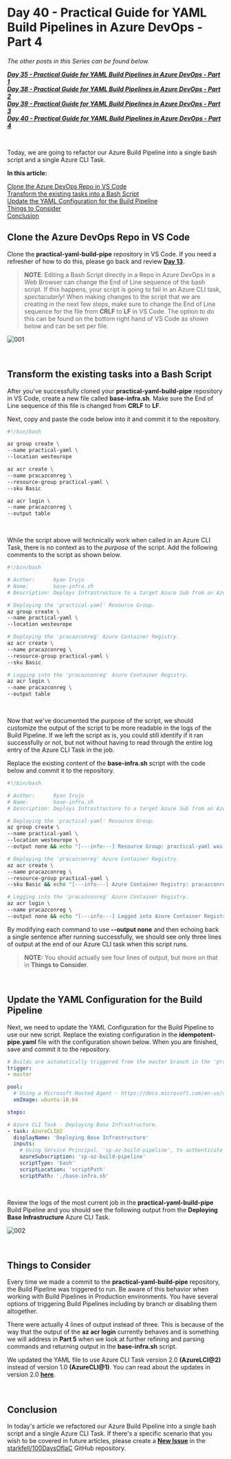 # Day 40 - Practical Guide for YAML Build Pipelines in Azure DevOps - Part 4

*The other posts in this Series can be found below.*

***[Day 35 - Practical Guide for YAML Build Pipelines in Azure DevOps - Part 1](./day.35.building.a.practical.yaml.pipeline.part.1.md)***</br>
***[Day 38 - Practical Guide for YAML Build Pipelines in Azure DevOps - Part 2](./day.38.building.a.practical.yaml.pipeline.part.2.md)***</br>
***[Day 39 - Practical Guide for YAML Build Pipelines in Azure DevOps - Part 3](./day.39.building.a.practical.yaml.pipeline.part.3.md)***</br>
***[Day 40 - Practical Guide for YAML Build Pipelines in Azure DevOps - Part 4](./day.40.building.a.practical.yaml.pipeline.part.4.md)***</br>

</br>

Today, we are going to refactor our Azure Build Pipeline into a single bash script and a single Azure CLI Task.

**In this article:**

[Clone the Azure DevOps Repo in VS Code](#clone-the-azure-devops-repo-in-vs-code)</br>
[Transform the existing tasks into a Bash Script](#transform-the-existing-tasks-into-a-bash-script)</br>
[Update the YAML Configuration for the Build Pipeline](#update-the-yaml-configuration-for-the-build-pipeline)</br>
[Things to Consider](#things-to-consider)</br>
[Conclusion](#conclusion)</br>

## Clone the Azure DevOps Repo in VS Code

Clone the **practical-yaml-build-pipe** repository in VS Code. If you need a refresher of how to do this, please go back and review **[Day 13](./day.13.git.started.in.vs.code.windows.edition.md)**.

> **NOTE**: Editing a Bash Script directly in a Repo in Azure DevOps in a Web Browser can change the End of Line sequence of the bash script. If this happens, your script is going to fail in an Azure CLI task, *spectacularly*! When making changes to the script that we are creating in the next few steps, make sure to change the End of Line sequence for the file from **CRLF** to **LF** in VS Code. The option to do this can be found on the bottom right hand of VS Code as shown below and can be set per file.

![001](../images/day40/day.40.building.a.practical.yaml.pipeline.part.4.001.png)

</br>

## Transform the existing tasks into a Bash Script

After you've successfully cloned your **practical-yaml-build-pipe** repository in VS Code, create a new file called **base-infra.sh**. Make sure the End of Line sequence of this file is changed from **CRLF** to **LF**.

Next, copy and paste the code below into it and commit it to the repository.

```bash
#!/bin/bash

az group create \
--name practical-yaml \
--location westeurope

az acr create \
--name pracazconreg \
--resource-group practical-yaml \
--sku Basic

az acr login \
--name pracazconreg \
--output table
```

</br>

While the script above will technically work when called in an Azure CLI Task, there is no context as to the *purpose* of the script. Add the following comments to the script as shown below.

```bash
#!/bin/bash

# Author:      Ryan Irujo
# Name:        base-infra.sh
# Description: Deploys Infrastructure to a target Azure Sub from an Azure CLI Task in Azure DevOps.

# Deploying the 'practical-yaml' Resource Group.
az group create \
--name practical-yaml \
--location westeurope

# Deploying the 'pracazconreg' Azure Container Registry.
az acr create \
--name pracazconreg \
--resource-group practical-yaml \
--sku Basic

# Logging into the 'pracazconreg' Azure Container Registry.
az acr login \
--name pracazconreg \
--output table
```

</br>

Now that we've documented the purpose of the script, we should customize the output of the script to be more readable in the logs of the Build Pipeline. If we left the script as is, you could still identify if it ran successfully or not, but not without having to read through the entire log entry of the Azure CLI Task in the job.

Replace the existing content of the **base-infra.sh** script with the code below and commit it to the repository.

```bash
#!/bin/bash

# Author:      Ryan Irujo
# Name:        base-infra.sh
# Description: Deploys Infrastructure to a target Azure Sub from an Azure CLI Task in Azure DevOps.

# Deploying the 'practical-yaml' Resource Group.
az group create \
--name practical-yaml \
--location westeurope \
--output none && echo "[---info---] Resource Group: practical-yaml was created successfully or already exists."

# Deploying the 'pracazconreg' Azure Container Registry.
az acr create \
--name pracazconreg \
--resource-group practical-yaml \
--sku Basic && echo "[---info---] Azure Container Registry: pracazconreg was created successfully or already exists."

# Logging into the 'pracazconreg' Azure Container Registry.
az acr login \
--name pracazconreg \
--output none && echo "[---info---] Logged into Azure Container Registry: pracazconreg."
```

By modifying each command to use **--output none** and then echoing back a single sentence after running successfully, we should see only three lines of output at the end of our Azure CLI task when this script runs.

> **NOTE:** You should actually see four lines of output, but more on that in **Things to Consider**.

</br>

## Update the YAML Configuration for the Build Pipeline

Next, we need to update the YAML Configuration for the Build Pipeline to use our new script. Replace the existing configuration in the **idempotent-pipe.yaml** file with the configuration shown below. When you are finished, save and commit it to the repository.

```yaml
# Builds are automatically triggered from the master branch in the 'practical-yaml-build-pipe' Repo.
trigger:
- master

pool:
  # Using a Microsoft Hosted Agent - https://docs.microsoft.com/en-us/azure/devops/pipelines/agents/hosted?view=azure-devops
  vmImage: ubuntu-18.04

steps:

# Azure CLI Task - Deploying Base Infrastructure.
- task: AzureCLI@2
  displayName: 'Deploying Base Infrastructure'
  inputs:
    # Using Service Principal, 'sp-az-build-pipeline', to authenticate to the Azure Subscription.
    azureSubscription: 'sp-az-build-pipeline'
    scriptType: 'bash'
    scriptLocation: 'scriptPath'
    scriptPath: './base-infra.sh'
```

</br>

Review the logs of the most current job in the **practical-yaml-build-pipe** Build Pipeline and you should see the following output from the **Deploying Base Infrastructure** Azure CLI Task.

![002](../images/day40/day.40.building.a.practical.yaml.pipeline.part.4.002.png)

</br>

## Things to Consider

Every time we made a commit to the **practical-yaml-build-pipe** repository, the Build Pipeline was triggered to run. Be aware of this behavior when working with Build Pipelines in Production environments. You have several options of triggering Build Pipelines including by branch or disabling them altogether.

There were actually 4 lines of output instead of three. This is because of the way that the output of the **az acr login** currently behaves and is something we will address in **Part 5** when we look at further refining and parsing commands and returning output in the **base-infra.sh** script.

We updated the YAML file to use Azure CLI Task version 2.0 **(AzureLCI@2)** instead of version 1.0 **(AzureCLI@1)**. You can read about the updates in version 2.0 **[here](https://docs.microsoft.com/en-us/azure/devops/pipelines/tasks/deploy/azure-cli?view=azure-devops)**.

</br>

## Conclusion

In today's article we refactored our Azure Build Pipeline into a single bash script and a single Azure CLI Task. If there's a specific scenario that you wish to be covered in future articles, please create a **[New Issue](https://github.com/starkfell/100DaysOfIaC/issues)** in the [starkfell/100DaysOfIaC](https://github.com/starkfell/100DaysOfIaC/) GitHub repository.
